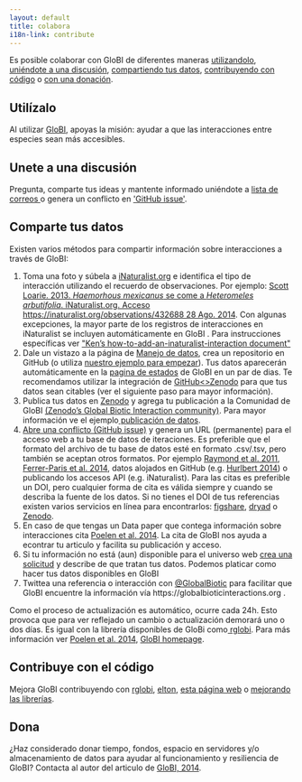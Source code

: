 ```yaml
---
layout: default
title: colabora
i18n-link: contribute
---
```


<p> Es posible colaborar con GloBI de diferentes maneras <a href="#use-it">utilizandolo</a>, <a href="#join-a-discussion">uniéndote a una discusión</a>, <a href="#share-data">compartiendo tus datos</a>, <a href="#contribute-code">contribuyendo con código</a> o <a href="#donate"> con una donación</a>.</p>



<h2 id="use-it">Utilízalo</h2>

<p>Al utilizar <a href="/data">GloBI</a>, apoyas la misión: ayudar a que las interacciones entre especies sean más accesibles.</p>

<h2 id="join-a-discussion">Unete a una discusión</h2>

<p>Pregunta, comparte tus ideas y mantente informado uniéndote a <a href="https://lists.gbif.org/mailman/listinfo/globi">lista de correos </a>o genera un conflicto en <a href="https://github.com/globalbioticinteractions/globalbioticinteractions/issues/new">'GitHub issue'</a>.</p>



<h2 id="share-data">Comparte tus datos</h2>

<p>Existen varios métodos para compartir información sobre interacciones a través de GloBI:</p>





<ol>

  <li>Toma una foto y súbela a <a href="https://www.inaturalist.org">iNaturalist.org</a> e identifica el tipo de interacción utilizando el recuerdo de observaciones. Por ejemplo: <a href="https://www.inaturalist.org/observations/432688">Scott Loarie. 2013. <em>Haemorhous mexicanus</em> se come a <em>Heteromeles arbutifolia</em>. iNaturalist.org. Acceso https://inaturalist.org/observations/432688 28 Ago. 2014</a>. Con algunas excepciones, la mayor parte de los registros de interacciones en iNaturalist se incluyen automáticamente en GloBI </a>. Para instrucciones específicas ver <a href="https://docs.google.com/document/d/12jFMA5a6EH1tqW2DcuNV8AQj2tuzx7ZvQoXtxaObaJ0/edit">"Ken’s how-to-add-an-inaturalist-interaction document"</a></li>

  <li>Dale un vistazo a la página de <a href="https://github.com/globalbioticinteractions/globalbioticinteractions/wiki/Dataset-Management"> Manejo de datos</a>, crea un repositorio en GitHub (o utiliza <a href="https://github.com/globalbioticinteractions/template-dataset/generate">nuestro ejemplo para empezar</a>). Tus datos aparecerán automáticamente en la <a href="http://globalbioticinteractions.org/status">pagina de estados</a> de GloBI en un par de dias. Te recomendamos utilizar la integración de <a href="https://guides.github.com/activities/citable-code/">GitHub&lt;&gt;Zenodo</a> para que tus datos sean citables (ver el siguiente paso para mayor información).</li>

  <li>Publica tus datos en <a href="https://zenodo.org">Zenodo</a> y agrega tu publicación a la Comunidad de GloBI <a href="https://zenodo.org/communities/globalbioticinteractions"> (Zenodo’s Global Biotic Interaction community)</a>. Para mayor información ve el ejemplo<a href="https://zenodo.org/badge/latestdoi/26293374"> publicación de datos</a>.</li>

  <li><a href="https://github.com/globalbioticinteractions/globalbioticinteractions/issues/new">Abre una conflicto (GitHub issue)</a> y genera un URL (permanente) para el acceso web a tu base de datos de iteraciones. Es preferible que el formato del archivo de tu base de datos esté en formato .csv/.tsv, pero también se aceptan otros formatos. Por ejemplo <a href="http://dx.doi.org/10.1890/10-1907.1">Raymond et al. 2011</a>, <a href="http://dx.doi.org/10.6084/m9.figshare.1168861">Ferrer-Paris et al. 2014</a>, datos alojados en GitHub (e.g. <a href="https://github.com/hurlbertlab/dietdatabase/">Hurlbert 2014</a>) o publicando los accesos API (e.g. iNaturalist). Para las citas es preferible un DOI, pero cualquier forma de cita es válida siempre y cuando se describa la fuente de los datos. Si no tienes el DOI de tus referencias existen varios servicios en línea para encontrarlos: <a href="http://figshare.com">figshare</a>, <a href="http://datadryad.org/">dryad</a> o <a href="https://zenodo.org">Zenodo</a>. </li>

  <li>En caso de que tengas un Data paper que contega información sobre interacciones cita <a href="http://dx.doi.org/10.1016/j.ecoinf.2014.08.005">Poelen et al. 2014</a>. La cita de GloBI nos ayuda a econtrar tu articulo y facilita su publicación y acceso. </li>

  <li>Si tu información no está (aun) disponible para el universo web <a href="https://github.com/globalbioticinteractions/globalbioticinteractions/issues/new">crea una solicitud</a> y describe de que tratan tus datos. Podemos platicar como hacer tus datos disponibles en GloBI</li>

  <li> Twittea una referencia o interacción con <a href="https://twitter.com/GlobalBiotic">@GlobalBiotic</a> para facilitar que GloBI encuentre la información vía https://globalbioticinteractions.org .</li>

</ol>



<p>Como el proceso de actualización es automático, ocurre cada 24h. Esto provoca que para ver reflejado un cambio o actualización demorará uno o dos días. Es igual con la librería disponibles de GloBi como<a href="http://github.com/ropensci/rglobi"> rglobi</a>. Para más información ver <a href="http://dx.doi.org/10.1016/j.ecoinf.2014.08.005">Poelen et al. 2014</a>, <a href="http://globalbioticinteractions.org">GloBI homepage</a>.</p>



<h2 id="contribute-code">Contribuye con el código</h2>





<p>Mejora GloBI contribuyendo con <a href="https://github.com/ropensci/rglobi">rglobi</a>, <a href="https://github.com/globalbioticinteractions/elton">elton</a>, <a href="https://github.com/globalbioticinteractions/globalbioticinteractions.github.io">esta página web</a> o <a href="https://github.com/globalbioticinteractions/globalbioticinteractions">mejorando las librerías</a>.</p>

<h2 id="donate">Dona</h2>

<p> ¿Haz considerado donar tiempo, fondos, espacio en servidores y/o almacenamiento de datos para ayudar al funcionamiento y resiliencia de GloBI? Contacta al autor del articulo de <a href="https://doi.org/10.1016/j.ecoinf.2014.08.005">GloBI, 2014</a>.</p>
